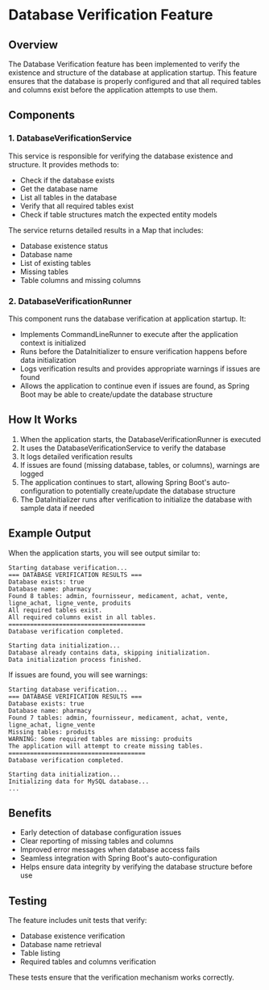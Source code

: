 # Database Verification Feature

## Overview

The Database Verification feature has been implemented to verify the existence and structure of the database at application startup. This feature ensures that the database is properly configured and that all required tables and columns exist before the application attempts to use them.

## Components

### 1. DatabaseVerificationService

This service is responsible for verifying the database existence and structure. It provides methods to:

- Check if the database exists
- Get the database name
- List all tables in the database
- Verify that all required tables exist
- Check if table structures match the expected entity models

The service returns detailed results in a Map that includes:
- Database existence status
- Database name
- List of existing tables
- Missing tables
- Table columns and missing columns

### 2. DatabaseVerificationRunner

This component runs the database verification at application startup. It:

- Implements CommandLineRunner to execute after the application context is initialized
- Runs before the DataInitializer to ensure verification happens before data initialization
- Logs verification results and provides appropriate warnings if issues are found
- Allows the application to continue even if issues are found, as Spring Boot may be able to create/update the database structure

## How It Works

1. When the application starts, the DatabaseVerificationRunner is executed
2. It uses the DatabaseVerificationService to verify the database
3. It logs detailed verification results
4. If issues are found (missing database, tables, or columns), warnings are logged
5. The application continues to start, allowing Spring Boot's auto-configuration to potentially create/update the database structure
6. The DataInitializer runs after verification to initialize the database with sample data if needed

## Example Output

When the application starts, you will see output similar to:

```
Starting database verification...
=== DATABASE VERIFICATION RESULTS ===
Database exists: true
Database name: pharmacy
Found 8 tables: admin, fournisseur, medicament, achat, vente, ligne_achat, ligne_vente, produits
All required tables exist.
All required columns exist in all tables.
======================================
Database verification completed.

Starting data initialization...
Database already contains data, skipping initialization.
Data initialization process finished.
```

If issues are found, you will see warnings:

```
Starting database verification...
=== DATABASE VERIFICATION RESULTS ===
Database exists: true
Database name: pharmacy
Found 7 tables: admin, fournisseur, medicament, achat, vente, ligne_achat, ligne_vente
Missing tables: produits
WARNING: Some required tables are missing: produits
The application will attempt to create missing tables.
======================================
Database verification completed.

Starting data initialization...
Initializing data for MySQL database...
...
```

## Benefits

- Early detection of database configuration issues
- Clear reporting of missing tables and columns
- Improved error messages when database access fails
- Seamless integration with Spring Boot's auto-configuration
- Helps ensure data integrity by verifying the database structure before use

## Testing

The feature includes unit tests that verify:
- Database existence verification
- Database name retrieval
- Table listing
- Required tables and columns verification

These tests ensure that the verification mechanism works correctly.